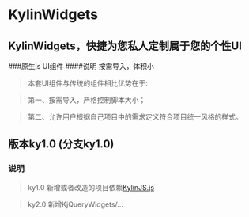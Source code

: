 # KylinWidgets
## KylinWidgets，快捷为您私人定制属于您的个性UI
###原生js UI组件
####说明
按需导入，体积小

> 本套UI组件与传统的组件相比优势在于:  

> 第一、按需导入，严格控制脚本大小；

> 第二、允许用户根据自己项目中的需求定义符合项目统一风格的样式。

## 版本ky1.0 (分支ky1.0)

### 说明
> ky1.0 新增或者改造的项目依赖[KylinJS.js](KylinWidgets/KylinJS.js/KylinJS.js)

> ky2.0 新增KjQueryWidgets/...